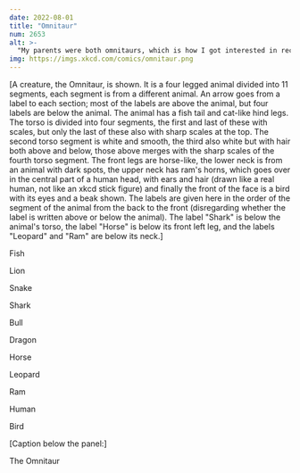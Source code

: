 ```yaml
---
date: 2022-08-01
title: "Omnitaur"
num: 2653
alt: >-
  "My parents were both omnitaurs, which is how I got interested in recombination," said the normal human.
img: https://imgs.xkcd.com/comics/omnitaur.png
---
```

[A creature, the Omnitaur, is shown. It is a four legged animal divided into 11 segments, each segment is from a different animal. An arrow goes from a label to each section; most of the labels are above the animal, but four labels are below the animal. The animal has a fish tail and cat-like hind legs. The torso is divided into four segments, the first and last of these with scales, but only the last of these also with sharp scales at the top. The second torso segment is white and smooth, the third also white but with hair both above and below, those above merges with the sharp scales of the fourth torso segment. The front legs are horse-like, the lower neck is from an animal with dark spots, the upper neck has ram's horns, which goes over in the central part of a human head, with ears and hair (drawn like a real human, not like an xkcd stick figure) and finally the front of the face is a bird with its eyes and a beak shown. The labels are given here in the order of the segment of the animal from the back to the front (disregarding whether the label is written above or below the animal). The label "Shark" is below the animal's torso, the label "Horse" is below its front left leg, and the labels "Leopard" and "Ram" are below its neck.]

Fish

Lion

Snake

Shark

Bull

Dragon

Horse

Leopard

Ram

Human

Bird

[Caption below the panel:]

The Omnitaur